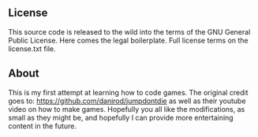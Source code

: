 

## License

This source code is released to the wild into the terms of the GNU General 
Public License. Here comes the legal boilerplate. Full license terms on the
license.txt file.

## About

This is my first attempt at learning how to code games. The original credit goes to:
https://github.com/danirod/jumpdontdie as well as their youtube video on how to make games.
Hopefully you all like the modifications, as small as they might be,
and hopefully I can provide more entertaining content in the future.

